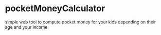# pocketMoneyCalculator
simple web tool to compute pocket money for your kids depending on their age and your income
